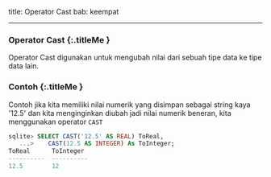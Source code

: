 title: Operator Cast
bab: keempat

---


### <i class="fa fa-info-circle"></i> Operator Cast {:.titleMe }

Operator Cast digunakan untuk mengubah nilai dari sebuah tipe data ke tipe data lain. 


### <i class="fa fa-code"></i> Contoh {:.titleMe }

Contoh jika kita memiliki nilai numerik yang disimpan sebagai string kaya '12.5' dan kita menginginkan diubah jadi nilai numerik beneran, kita menggunakan operator `CAST`
```sql
sqlite> SELECT CAST('12.5' AS REAL) ToReal,
   ...>    CAST(12.5 AS INTEGER) As ToInteger;
ToReal      ToInteger 
----------  ----------
12.5        12 
```